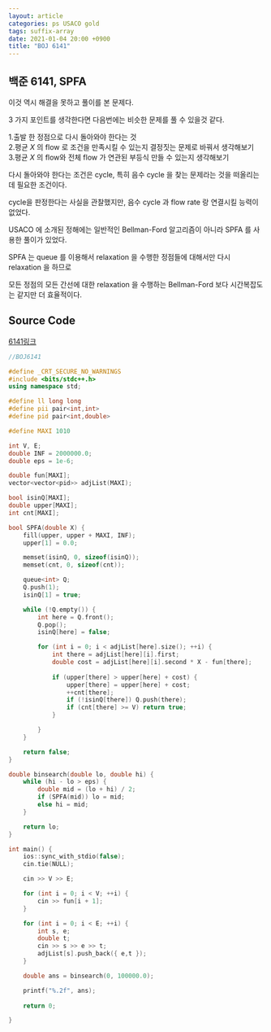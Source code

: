 ```yaml
---
layout: article
categories: ps USACO gold
tags: suffix-array
date: 2021-01-04 20:00 +0900
title: "BOJ 6141"
---
```


## 백준 6141, SPFA

이것 역시 해결을 못하고 풀이를 본 문제다.

3 가지 포인트를 생각한다면 다음번에는 비슷한 문제를 풀 수 있을것 같다.

1.출발 한 정점으로 다시 돌아와야 한다는 것  
2.평균 $X$ 의 flow 로 조건을 만족시킬 수 있는지 결정짓는 문제로 바꿔서 생각해보기  
3.평균 $X$ 의 flow와 전체 flow 가 연관된 부등식 만들 수 있는지 생각해보기  

다시 돌아와야 한다는 조건은 cycle, 특히 음수 cycle 을 찾는 문제라는 것을 떠올리는데 필요한 조건이다.

cycle을 판정한다는 사실을 관찰했지만, 음수 cycle 과 flow rate 랑 연결시킬 능력이 없었다.

USACO 에 소개된 정해에는 일반적인 Bellman-Ford 알고리즘이 아니라 SPFA 를 사용한 풀이가 있었다.

SPFA 는 queue 를 이용해서 relaxation 을 수행한 정점들에 대해서만 다시 relaxation 을 하므로

모든 정점의 모든 간선에 대한 relaxation 을 수행하는 Bellman-Ford 보다 시간복잡도는 같지만 더 효율적이다.

## Source Code

[6141링크](https://www.acmicpc.net/problem/6141) 

```cpp
//BOJ6141

#define _CRT_SECURE_NO_WARNINGS
#include <bits/stdc++.h>
using namespace std;

#define ll long long
#define pii pair<int,int>
#define pid pair<int,double>

#define MAXI 1010

int V, E;
double INF = 2000000.0;
double eps = 1e-6;

double fun[MAXI];
vector<vector<pid>> adjList(MAXI);

bool isinQ[MAXI];
double upper[MAXI];
int cnt[MAXI];

bool SPFA(double X) {
	fill(upper, upper + MAXI, INF);
	upper[1] = 0.0;

	memset(isinQ, 0, sizeof(isinQ));
	memset(cnt, 0, sizeof(cnt));

	queue<int> Q;
	Q.push(1);
	isinQ[1] = true;

	while (!Q.empty()) {
		int here = Q.front();
		Q.pop();
		isinQ[here] = false;

		for (int i = 0; i < adjList[here].size(); ++i) {
			int there = adjList[here][i].first;
			double cost = adjList[here][i].second * X - fun[there];
			
			if (upper[there] > upper[here] + cost) {
				upper[there] = upper[here] + cost;
				++cnt[there];
				if (!isinQ[there]) Q.push(there);
				if (cnt[there] >= V) return true;
			}

		}
	}

	return false;
}

double binsearch(double lo, double hi) {
	while (hi - lo > eps) {
		double mid = (lo + hi) / 2;
		if (SPFA(mid)) lo = mid;
		else hi = mid;
	}

	return lo;
}

int main() {
	ios::sync_with_stdio(false);
	cin.tie(NULL);

	cin >> V >> E;

	for (int i = 0; i < V; ++i) {
		cin >> fun[i + 1];
	}

	for (int i = 0; i < E; ++i) {
		int s, e;
		double t;
		cin >> s >> e >> t;
		adjList[s].push_back({ e,t });
	}

	double ans = binsearch(0, 100000.0);

	printf("%.2f", ans);
	
	return 0;

}
```